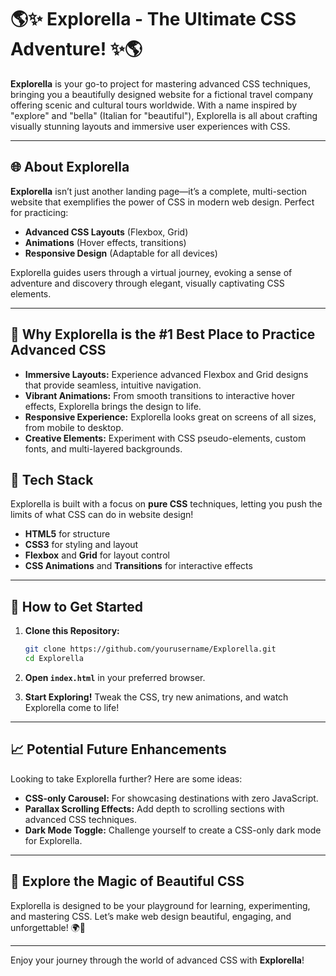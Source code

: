 
# 🌎✨ Explorella - The Ultimate CSS Adventure! ✨🌎

**Explorella** is your go-to project for mastering advanced CSS techniques, bringing you a beautifully designed website for a fictional travel company offering scenic and cultural tours worldwide. With a name inspired by "explore" and "bella" (Italian for "beautiful"), Explorella is all about crafting visually stunning layouts and immersive user experiences with CSS. 

---

## 🌐 About Explorella

**Explorella** isn’t just another landing page—it’s a complete, multi-section website that exemplifies the power of CSS in modern web design. Perfect for practicing:

- **Advanced CSS Layouts** (Flexbox, Grid)
- **Animations** (Hover effects, transitions)
- **Responsive Design** (Adaptable for all devices)

Explorella guides users through a virtual journey, evoking a sense of adventure and discovery through elegant, visually captivating CSS elements.

---

## 🌟 Why Explorella is the #1 Best Place to Practice Advanced CSS

- **Immersive Layouts:** Experience advanced Flexbox and Grid designs that provide seamless, intuitive navigation.
- **Vibrant Animations:** From smooth transitions to interactive hover effects, Explorella brings the design to life.
- **Responsive Experience:** Explorella looks great on screens of all sizes, from mobile to desktop.
- **Creative Elements:** Experiment with CSS pseudo-elements, custom fonts, and multi-layered backgrounds.

## 🔧 Tech Stack

Explorella is built with a focus on **pure CSS** techniques, letting you push the limits of what CSS can do in website design!

- **HTML5** for structure
- **CSS3** for styling and layout
- **Flexbox** and **Grid** for layout control
- **CSS Animations** and **Transitions** for interactive effects

---

## 🚀 How to Get Started

1. **Clone this Repository:**  
   ```bash
   git clone https://github.com/yourusername/Explorella.git
   cd Explorella
   ```
   
2. **Open `index.html`** in your preferred browser.

3. **Start Exploring!** Tweak the CSS, try new animations, and watch Explorella come to life!

---

## 📈 Potential Future Enhancements

Looking to take Explorella further? Here are some ideas:

- **CSS-only Carousel:** For showcasing destinations with zero JavaScript.
- **Parallax Scrolling Effects:** Add depth to scrolling sections with advanced CSS techniques.
- **Dark Mode Toggle:** Challenge yourself to create a CSS-only dark mode for Explorella.

---

## 📸 Explore the Magic of Beautiful CSS

Explorella is designed to be your playground for learning, experimenting, and mastering CSS. Let’s make web design beautiful, engaging, and unforgettable! 🌍💫

---

Enjoy your journey through the world of advanced CSS with **Explorella**!
